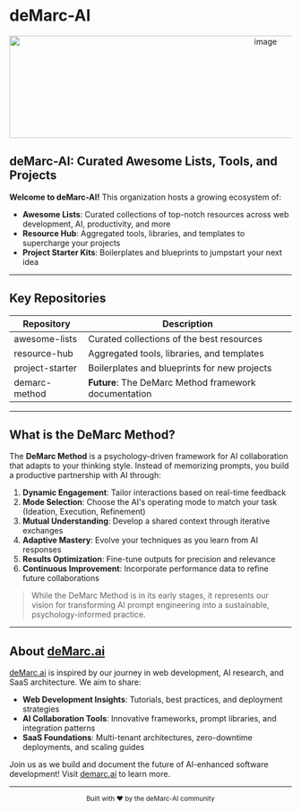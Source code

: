 # deMarc-AI

<p align="center">
<img width="899" height="183" alt="image" src="https://github.com/user-attachments/assets/1c336770-9717-4860-aaff-965e25005870" alt="deMarc-AI Logo" />

</p>

## deMarc-AI: Curated Awesome Lists, Tools, and Projects

**Welcome to deMarc-AI!** This organization hosts a growing ecosystem of:

- **Awesome Lists**: Curated collections of top-notch resources across web development, AI, productivity, and more
- **Resource Hub**: Aggregated tools, libraries, and templates to supercharge your projects
- **Project Starter Kits**: Boilerplates and blueprints to jumpstart your next idea

---

## Key Repositories

| Repository | Description |
| --- | --- |
| awesome-lists | Curated collections of the best resources |
| resource-hub | Aggregated tools, libraries, and templates |
| project-starter | Boilerplates and blueprints for new projects |
| demarc-method | **Future**: The DeMarc Method framework documentation |

---

## What is the DeMarc Method?

The **DeMarc Method** is a psychology-driven framework for AI collaboration that adapts to your thinking style. Instead of memorizing prompts, you build a productive partnership with AI through:

1. **Dynamic Engagement**: Tailor interactions based on real-time feedback
2. **Mode Selection**: Choose the AI's operating mode to match your task (Ideation, Execution, Refinement)
3. **Mutual Understanding**: Develop a shared context through iterative exchanges
4. **Adaptive Mastery**: Evolve your techniques as you learn from AI responses
5. **Results Optimization**: Fine-tune outputs for precision and relevance
6. **Continuous Improvement**: Incorporate performance data to refine future collaborations

> While the DeMarc Method is in its early stages, it represents our vision for transforming AI prompt engineering into a sustainable, psychology-informed practice.
> 

---

## About [deMarc.ai](http://demarc.ai/)

[deMarc.ai](http://demarc.ai/) is inspired by our journey in web development, AI research, and SaaS architecture. We aim to share:

- **Web Development Insights**: Tutorials, best practices, and deployment strategies
- **AI Collaboration Tools**: Innovative frameworks, prompt libraries, and integration patterns
- **SaaS Foundations**: Multi-tenant architectures, zero-downtime deployments, and scaling guides

Join us as we build and document the future of AI-enhanced software development! Visit [demarc.ai](http://demarc.ai) to learn more.

---

<p align="center">
<sub>Built with ❤️ by the deMarc-AI community</sub>
</p>
